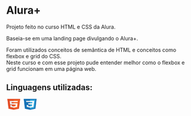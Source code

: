 <h1>Alura+</h1>

<p>Projeto feito no curso HTML e CSS da Alura.</p>
<p>Baseia-se em uma landing page divulgando o Alura+.</p>
<p>Foram utilizados conceitos de semântica de HTML e conceitos como flexbox e grid do CSS.<br> 
Neste curso e com esse projeto pude entender melhor como o flexbox e grid funcionam em uma página web.</p>
<h2>Linguagens utilizadas:</h2>
<div style="display: inline_block">
  <img align="center" alt="Pedro-HTML" height="30" width="40" src="https://raw.githubusercontent.com/devicons/devicon/master/icons/html5/html5-original.svg">
  <img align="center" alt="Pedro-CSS" height="30" width="40" src="https://raw.githubusercontent.com/devicons/devicon/master/icons/css3/css3-original.svg">
</div>
